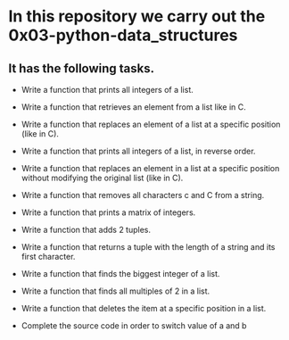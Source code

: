 # In this repository we carry out the 0x03-python-data_structures

## It has the following tasks.

- Write a function that prints all integers of a list.

- Write a function that retrieves an element from a list like in C.

- Write a function that replaces an element of a list at a specific position (like in C).

- Write a function that prints all integers of a list, in reverse order.

- Write a function that replaces an element in a list at a specific position without modifying the original list (like in C).

- Write a function that removes all characters c and C from a string.

- Write a function that prints a matrix of integers.

- Write a function that adds 2 tuples.

- Write a function that returns a tuple with the length of a string and its first character.

- Write a function that finds the biggest integer of a list.

- Write a function that finds all multiples of 2 in a list.

- Write a function that deletes the item at a specific position in a list.

- Complete the source code in order to switch value of a and b
